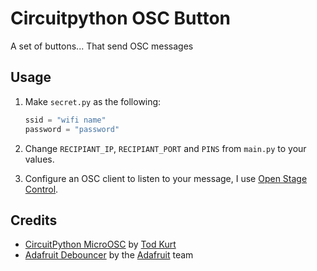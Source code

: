 # Circuitpython OSC Button

A set of buttons... That send OSC messages

## Usage
1. Make `secret.py` as the following:
    ```py
    ssid = "wifi name"
    password = "password"
    ```

2. Change `RECIPIANT_IP`, `RECIPIANT_PORT` and `PINS` from `main.py` to your values.
3. Configure an OSC client to listen to your message, I use [Open Stage Control](https://openstagecontrol.ammd.net/).

## Credits

- [CircuitPython MicroOSC](https://github.com/todbot/CircuitPython_MicroOSC) by [Tod Kurt](https://github.com/todbot)
- [Adafruit Debouncer](https://github.com/adafruit/Adafruit_CircuitPython_Debouncer) by the [Adafruit](https://github.com/adafruit) team

